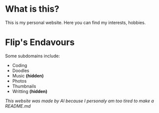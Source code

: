 # What is this?
This is my personal website. Here you can find my interests, hobbies.

# Flip's Endavours
Some subdomains include:
- Coding
- Doodles
- Music **(hidden)**
- Photos
- Thumbnails 
- Writting **(hidden)**

*This website was made by AI because I personaly am too tired to make a README.md*